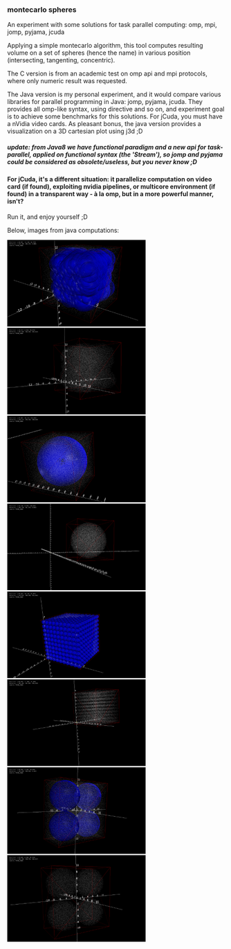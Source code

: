 ### montecarlo spheres

An experiment with some solutions for task parallel computing: omp, mpi, jomp, pyjama, jcuda

Applying a simple montecarlo algorithm, this tool computes resulting volume on a set of spheres (hence the name) in various position (intersecting, tangenting, concentric).

The C version is from an academic test on omp api and mpi protocols, where only numeric result was requested.

The Java version is my personal experiment, and it would compare various libraries for parallel programming in Java: jomp, pyjama, jcuda. They provides all omp-like syntax, using directive and so on, and experiment goal is to achieve some benchmarks for this solutions. For jCuda, you must have a nVidia video cards.
As pleasant bonus, the java version provides a visualization on a 3D cartesian plot using j3d ;D

##### update: from Java8 we have functional paradigm and a new api for task-parallel, applied on functional syntax (the 'Stream'), so jomp and pyjama could be considered as obsolete/useless, but you never know ;D
#### For jCuda, it's a different situation: it parallelize computation on video card (if found), exploiting nvidia pipelines, or multicore environment (if found) in a transparent way - à la omp, but in a more powerful manner, isn't?


Run it, and enjoy yourself ;D

Below, images from java computations:

<div> <span>
<img alt="1000_random_spheres" src="https://raw.githubusercontent.com/k0smik0/montecarlo_spheres/master/java/montecarlo_spheres_java/images/1000_sfere_casuali_3d.png" 
height="200" > 
</span><span>
<img alt="1000_random_spheres_only_points" src="https://raw.githubusercontent.com/k0smik0/montecarlo_spheres/master/java/montecarlo_spheres_java/images/1000_sfere_casuali_3d_only_found_points.png" height="200"> 
</span></div>

<div> <span>
<img alt="1000_concentric_spheres" src="https://raw.githubusercontent.com/k0smik0/montecarlo_spheres/master/java/montecarlo_spheres_java/images/1000_sfere_concentriche_3d.png" height="200" >
</span><span>
<img alt="1000_concentric_spheres_only_points" src="https://raw.githubusercontent.com/k0smik0/montecarlo_spheres/master/java/montecarlo_spheres_java/images/1000_sfere_concentriche_3d_only_found_points.png" height="200" >
</span></div>

<div> <span>
<img alt="1000_not_intersecting_nor_tangent_spheres" src="https://raw.githubusercontent.com/k0smik0/montecarlo_spheres/master/java/montecarlo_spheres_java/images/1000_sfere_non_intersecanti_ne_tangenti_3d.png" height="200" >
</span><span>
<img alt="1000_not_intersecting_nor_tangent_spheres_only_points" src="https://raw.githubusercontent.com/k0smik0/montecarlo_spheres/master/java/montecarlo_spheres_java/images/1000_sfere_non_intersecanti_ne_tangenti_3d_only_found_points.png" height="200" >
</span></div>

<div> <span>
<img alt="other_spheres" src="https://raw.githubusercontent.com/k0smik0/montecarlo_spheres/master/java/montecarlo_spheres_java/images/altre_sfere_3d.png" height="200">
</span><span>
<img alt="other_spheres_only_points" src="https://raw.githubusercontent.com/k0smik0/montecarlo_spheres/master/java/montecarlo_spheres_java/images/altre_sfere_3d_only_found_points.png" 
height="200" >
</span></div>

